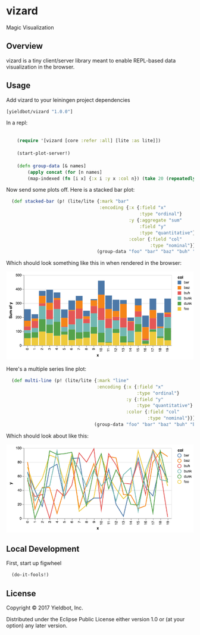 # vizard

Magic Visualization

## Overview

vizard is a tiny client/server library meant to enable REPL-based data visualization in the browser.

## Usage

Add vizard to your leiningen project dependencies

``` clojure
[yieldbot/vizard "1.0.0"]
```


In a repl:

``` clojure

    (require '[vizard [core :refer :all] [lite :as lite]])

    (start-plot-server!)

    (defn group-data [& names]
        (apply concat (for [n names]
        (map-indexed (fn [i x] {:x i :y x :col n}) (take 20 (repeatedly #(rand-int 100)))))))
```

Now send some plots off. Here is a stacked bar plot:

``` clojure
  (def stacked-bar (p! (lite/lite {:mark "bar"
                                   :encoding {:x {:field "x"
                                                  :type "ordinal"}
                                              :y {:aggregate "sum"
                                                  :field "y"
                                                  :type "quantitative"}
                                              :color {:field "col"
                                                      :type "nominal"}}}
                                  (group-data "foo" "bar" "baz" "buh" "bunk" "dunk"))))

```

Which should look something like this in when rendered in the browser:

![bar](doc/bar-lite.png)

Here's a multiple series line plot:

``` clojure
  (def multi-line (p! (lite/lite {:mark "line"
                                  :encoding {:x {:field "x"
                                                 :type "ordinal"}
                                             :y {:field "y"
                                                 :type "quantitative"}
                                             :color {:field "col"
                                                     :type "nominal"}}}
                                 (group-data "foo" "bar" "baz" "buh" "bunk" "dunk"))))
```

Which should look about like this:

![line](doc/line-lite.png)

## Local Development

First, start up figwheel
``` clojure
  (do-it-fools!)
```

## License

Copyright © 2017 Yieldbot, Inc.

Distributed under the Eclipse Public License either version 1.0 or (at your option) any later version.
